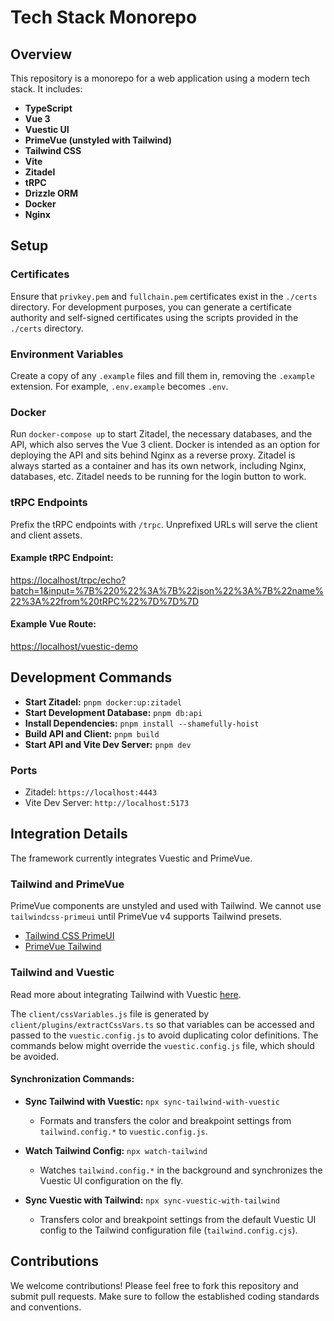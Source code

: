# Tech Stack Monorepo

## Overview

This repository is a monorepo for a web application using a modern tech stack. It includes:

- **TypeScript**
- **Vue 3**
- **Vuestic UI**
- **PrimeVue (unstyled with Tailwind)**
- **Tailwind CSS**
- **Vite**
- **Zitadel**
- **tRPC**
- **Drizzle ORM**
- **Docker**
- **Nginx**

## Setup

### Certificates

Ensure that `privkey.pem` and `fullchain.pem` certificates exist in the `./certs` directory. For development purposes, you can generate a certificate authority and self-signed certificates using the scripts provided in the `./certs` directory.

### Environment Variables

Create a copy of any `.example` files and fill them in, removing the `.example` extension. For example, `.env.example` becomes `.env`.

### Docker

Run `docker-compose up` to start Zitadel, the necessary databases, and the API, which also serves the Vue 3 client. Docker is intended as an option for deploying the API and sits behind Nginx as a reverse proxy. Zitadel is always started as a container and has its own network, including Nginx, databases, etc. Zitadel needs to be running for the login button to work.

### tRPC Endpoints

Prefix the tRPC endpoints with `/trpc`. Unprefixed URLs will serve the client and client assets.

#### Example tRPC Endpoint:

[https://localhost/trpc/echo?batch=1&input=%7B%220%22%3A%7B%22json%22%3A%7B%22name%22%3A%22from%20tRPC%22%7D%7D%7D](https://localhost/trpc/echo?batch=1&input=%7B%220%22%3A%7B%22json%22%3A%7B%22name%22%3A%22from%20tRPC%22%7D%7D%7D)

#### Example Vue Route:

[https://localhost/vuestic-demo](https://localhost/vuestic-demo)

## Development Commands

- **Start Zitadel:** `pnpm docker:up:zitadel`
- **Start Development Database:** `pnpm db:api`
- **Install Dependencies:** `pnpm install --shamefully-hoist`
- **Build API and Client:** `pnpm build`
- **Start API and Vite Dev Server:** `pnpm dev`

### Ports

- Zitadel: `https://localhost:4443`
- Vite Dev Server: `http://localhost:5173`

## Integration Details

The framework currently integrates Vuestic and PrimeVue.

### Tailwind and PrimeVue

PrimeVue components are unstyled and used with Tailwind. We cannot use `tailwindcss-primeui` until PrimeVue v4 supports Tailwind presets.

- [Tailwind CSS PrimeUI](https://github.com/primefaces/tailwindcss-primeui)
- [PrimeVue Tailwind](https://primevue.org/tailwind/)

### Tailwind and Vuestic

Read more about integrating Tailwind with Vuestic [here](https://ui.vuestic.dev/styles/tailwind).

The `client/cssVariables.js` file is generated by `client/plugins/extractCssVars.ts` so that variables can be accessed and passed to the `vuestic.config.js` to avoid duplicating color definitions. The commands below might override the `vuestic.config.js` file, which should be avoided.

#### Synchronization Commands:

- **Sync Tailwind with Vuestic:** `npx sync-tailwind-with-vuestic`

  - Formats and transfers the color and breakpoint settings from `tailwind.config.*` to `vuestic.config.js`.

- **Watch Tailwind Config:** `npx watch-tailwind`

  - Watches `tailwind.config.*` in the background and synchronizes the Vuestic UI configuration on the fly.

- **Sync Vuestic with Tailwind:** `npx sync-vuestic-with-tailwind`
  - Transfers color and breakpoint settings from the default Vuestic UI config to the Tailwind configuration file (`tailwind.config.cjs`).

## Contributions

We welcome contributions! Please feel free to fork this repository and submit pull requests. Make sure to follow the established coding standards and conventions.
